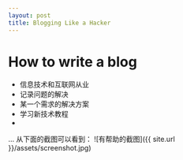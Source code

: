 ```yaml
---
layout: post
title: Blogging Like a Hacker
---
```


# How to write a blog

* 信息技术和互联网从业
* 记录问题的解决
* 某一个需求的解决方案
* 学习新技术教程
* 

… 从下面的截图可以看到：
![有帮助的截图]({{ site.url }}/assets/screenshot.jpg)